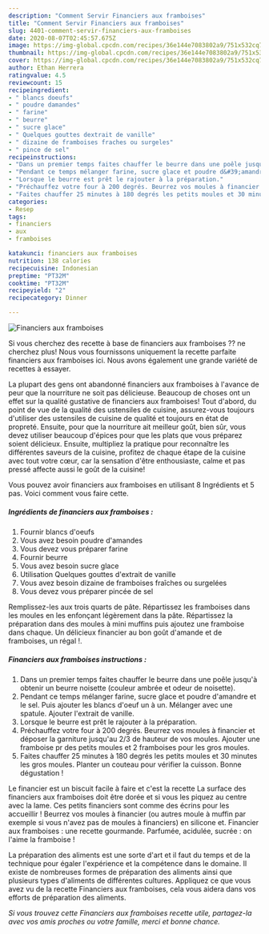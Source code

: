 ```yaml
---
description: "Comment Servir Financiers aux framboises"
title: "Comment Servir Financiers aux framboises"
slug: 4401-comment-servir-financiers-aux-framboises
date: 2020-08-07T02:45:57.675Z
image: https://img-global.cpcdn.com/recipes/36e144e7083802a9/751x532cq70/financiers-aux-framboises-photo-principale-de-la-recette.jpg
thumbnail: https://img-global.cpcdn.com/recipes/36e144e7083802a9/751x532cq70/financiers-aux-framboises-photo-principale-de-la-recette.jpg
cover: https://img-global.cpcdn.com/recipes/36e144e7083802a9/751x532cq70/financiers-aux-framboises-photo-principale-de-la-recette.jpg
author: Ethan Herrera
ratingvalue: 4.5
reviewcount: 15
recipeingredient:
- " blancs doeufs"
- " poudre damandes"
- " farine"
- " beurre"
- " sucre glace"
- " Quelques gouttes dextrait de vanille"
- " dizaine de framboises fraches ou surgeles"
- " pince de sel"
recipeinstructions:
- "Dans un premier temps faites chauffer le beurre dans une poêle jusqu&#39;à obtenir un beurre noisette (couleur ambrée et odeur de noisette)."
- "Pendant ce temps mélanger farine, sucre glace et poudre d&#39;amandre et le sel. Puis ajouter les blancs d&#39;oeuf un à un. Mélanger avec une spatule. Ajouter l&#39;extrait de vanille."
- "Lorsque le beurre est prêt le rajouter à la préparation."
- "Préchauffez votre four à 200 degrés. Beurrez vos moules à financier et déposer la garniture jusqu&#39;au 2/3 de hauteur de vos moules. Ajouter une framboise pr des petits moules et 2 framboises pour les gros moules."
- "Faites chauffer 25 minutes à 180 degrés les petits moules et 30 minutes les gros moules. Planter un couteau pour vérifier la cuisson. Bonne dégustation !"
categories:
- Resep
tags:
- financiers
- aux
- framboises

katakunci: financiers aux framboises 
nutrition: 138 calories
recipecuisine: Indonesian
preptime: "PT32M"
cooktime: "PT32M"
recipeyield: "2"
recipecategory: Dinner

---
```



![Financiers aux framboises](https://img-global.cpcdn.com/recipes/36e144e7083802a9/751x532cq70/financiers-aux-framboises-photo-principale-de-la-recette.jpg)

Si vous cherchez des recette à base de financiers aux framboises ?? ne cherchez plus! Nous vous fournissons uniquement la recette parfaite financiers aux framboises ici. Nous avons également une grande variété de recettes à essayer.

La plupart des gens ont abandonné financiers aux framboises à l'avance de peur que la nourriture ne soit pas délicieuse. Beaucoup de choses ont un effet sur la qualité gustative de financiers aux framboises! Tout d'abord, du point de vue de la qualité des ustensiles de cuisine, assurez-vous toujours d'utiliser des ustensiles de cuisine de qualité et toujours en état de propreté. Ensuite, pour que la nourriture ait meilleur goût, bien sûr, vous devez utiliser beaucoup d'épices pour que les plats que vous préparez soient délicieux. Ensuite, multipliez la pratique pour reconnaître les différentes saveurs de la cuisine, profitez de chaque étape de la cuisine avec tout votre cœur, car la sensation d'être enthousiaste, calme et pas pressé affecte aussi le goût de la cuisine!

<!--inarticleads1-->

Vous pouvez avoir financiers aux framboises en utilisant 8 Ingrédients et 5 pas. Voici comment vous faire cette.

##### Ingrédients de financiers aux framboises :

1. Fournir  blancs d&#39;oeufs
1. Vous avez besoin  poudre d&#39;amandes
1. Vous devez vous préparer  farine
1. Fournir  beurre
1. Vous avez besoin  sucre glace
1. Utilisation  Quelques gouttes d&#39;extrait de vanille
1. Vous avez besoin  dizaine de framboises fraîches ou surgelées
1. Vous devez vous préparer  pincée de sel


Remplissez-les aux trois quarts de pâte. Répartissez les framboises dans les moules en les enfonçant légèrement dans la pâte. Répartissez la préparation dans des moules à mini muffins puis ajoutez une framboise dans chaque. Un délicieux financier au bon goût d&#39;amande et de framboises, un régal !. 

<!--inarticleads2-->

##### Financiers aux framboises instructions :

1. Dans un premier temps faites chauffer le beurre dans une poêle jusqu&#39;à obtenir un beurre noisette (couleur ambrée et odeur de noisette).
1. Pendant ce temps mélanger farine, sucre glace et poudre d&#39;amandre et le sel. Puis ajouter les blancs d&#39;oeuf un à un. Mélanger avec une spatule. Ajouter l&#39;extrait de vanille.
1. Lorsque le beurre est prêt le rajouter à la préparation.
1. Préchauffez votre four à 200 degrés. Beurrez vos moules à financier et déposer la garniture jusqu&#39;au 2/3 de hauteur de vos moules. Ajouter une framboise pr des petits moules et 2 framboises pour les gros moules.
1. Faites chauffer 25 minutes à 180 degrés les petits moules et 30 minutes les gros moules. Planter un couteau pour vérifier la cuisson. Bonne dégustation !


Le financier est un biscuit facile à faire et c&#39;est la recette La surface des financiers aux framboises doit être dorée et si vous les piquez au centre avec la lame. Ces petits financiers sont comme des écrins pour les accueillir ! Beurrez vos moules à financier (ou autres moule à muffin par exemple si vous n&#39;avez pas de moules à financiers) en silicone et. Financier aux framboises : une recette gourmande. Parfumée, acidulée, sucrée : on l&#39;aime la framboise ! 

<!--inarticleads1-->

<p>
La préparation des aliments est une sorte d'art et il faut du temps et de la technique pour égaler l'expérience et la compétence dans le domaine. Il existe de nombreuses formes de préparation des aliments ainsi que plusieurs types d'aliments de différentes cultures. Appliquez ce que vous avez vu de la recette Financiers aux framboises, cela vous aidera dans vos efforts de préparation des aliments.
</p>

<p>
<i>Si vous trouvez cette Financiers aux framboises recette utile, partagez-la avec vos amis proches ou votre famille, merci et bonne chance.</i>
</p>
